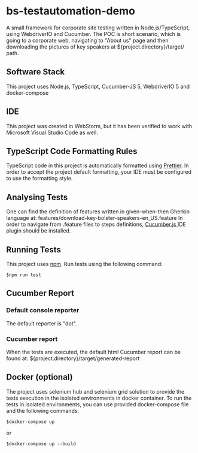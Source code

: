 # bs-testautomation-demo
A small framework for corporate site testing written in Node.js/TypeScript, using WebdriverIO and Cucumber.
The POC is short scenario, which is going to a corporate web, 
navigating to "About us" page and then downloading the pictures of key speakers at ${project.directory}/target/
path.

## Software Stack
This project uses Node.js, TypeScript, Cucumber-JS 5, WebdriverIO 5 and docker-compose

## IDE
This project was created in WebStorm, 
but it has been verified to work with Microsoft Visual Studio Code as well.

## TypeScript Code Formatting Rules
TypeScript code in this project is automatically formatted using  [Prettier](https://prettier.io/).
In order to accept the project default formatting, your IDE must be configured to use the formatting style.

## Analysing Tests
One can find the definition of features written in given-when-then Gherkin language at:
features/download-key-bolster-speakers-en_US.feature
In order to navigate from .feature files to steps definitions,
[Cucumber.js ](https://plugins.jetbrains.com/search?search=Cucumber) IDE plugin should be installed.

## Running Tests
This project uses [npm](https://nodejs.org/).
Run tests using the following command: 
```
$npm run test
```
## Cucumber Report
### Default console reporter
The default reporter is "dot". 
### Cucumber report
When the tests are executed, the default html Cucumber report can be found at:
${project.directory}/target/generated-report

## Docker (optional)
The project uses selenium hub and selenium grid solution to provide the tests execution in the isolated environments 
in docker container.
To run the tests in isolated environments, you can use provided docker-compose file 
and the following commands:
```
$docker-compose up
```
or
```
$docker-compose up --build
```